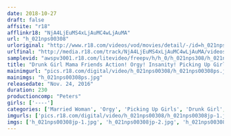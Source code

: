 ```yaml
---
date: 2018-10-27
draft: false
affsite: "r18"
afflinkr18: "NjA4LjEuMS4xLjAuMC4wLjAuMA"
url: "h_021nps00308"
urloriginal: "http://www.r18.com/videos/vod/movies/detail/-/id=h_021nps00308"
urlfinal: "http://media.r18.com/track/NjA4LjEuMS4xLjAuMC4wLjAuMA/videos/vod/movies/detail/-/id=h_021nps00308"
samplevid: "awspv3001.r18.com/litevideo/freepv/h/h_0/h_021nps308/h_021nps308_dmb_w.mp4"
title: "Drunk Girl Mama Friends Action! Orgy! Insanity! Picking Up Girls For Creampie Action Local Young Mamas Take A Trip To Tokyo"
mainimgurl: "pics.r18.com/digital/video/h_021nps00308/h_021nps00308ps.jpg"
mainimgs: "h_021nps00308ps.jpg"
releasedate: "Nov. 24, 2016"
duration: 230
productioncomp: "Peters"
girls: ['----']
categories: ['Married Woman', 'Orgy', 'Picking Up Girls', 'Drunk Girl', 'Creampie', 'Hi-Def']
imgurls: ['pics.r18.com/digital/video/h_021nps00308/h_021nps00308jp-1.jpg', 'pics.r18.com/digital/video/h_021nps00308/h_021nps00308jp-2.jpg', 'pics.r18.com/digital/video/h_021nps00308/h_021nps00308jp-3.jpg', 'pics.r18.com/digital/video/h_021nps00308/h_021nps00308jp-4.jpg', 'pics.r18.com/digital/video/h_021nps00308/h_021nps00308jp-5.jpg', 'pics.r18.com/digital/video/h_021nps00308/h_021nps00308jp-6.jpg', 'pics.r18.com/digital/video/h_021nps00308/h_021nps00308jp-7.jpg', 'pics.r18.com/digital/video/h_021nps00308/h_021nps00308jp-8.jpg', 'pics.r18.com/digital/video/h_021nps00308/h_021nps00308jp-9.jpg', 'pics.r18.com/digital/video/h_021nps00308/h_021nps00308jp-10.jpg', 'pics.r18.com/digital/video/h_021nps00308/h_021nps00308jp-11.jpg', 'pics.r18.com/digital/video/h_021nps00308/h_021nps00308jp-12.jpg', 'pics.r18.com/digital/video/h_021nps00308/h_021nps00308jp-13.jpg', 'pics.r18.com/digital/video/h_021nps00308/h_021nps00308jp-14.jpg', 'pics.r18.com/digital/video/h_021nps00308/h_021nps00308jp-15.jpg', 'pics.r18.com/digital/video/h_021nps00308/h_021nps00308jp-16.jpg', 'pics.r18.com/digital/video/h_021nps00308/h_021nps00308jp-17.jpg', 'pics.r18.com/digital/video/h_021nps00308/h_021nps00308jp-18.jpg', 'pics.r18.com/digital/video/h_021nps00308/h_021nps00308jp-19.jpg', 'pics.r18.com/digital/video/h_021nps00308/h_021nps00308jp-20.jpg']
imgs: ['h_021nps00308jp-1.jpg', 'h_021nps00308jp-2.jpg', 'h_021nps00308jp-3.jpg', 'h_021nps00308jp-4.jpg', 'h_021nps00308jp-5.jpg', 'h_021nps00308jp-6.jpg', 'h_021nps00308jp-7.jpg', 'h_021nps00308jp-8.jpg', 'h_021nps00308jp-9.jpg', 'h_021nps00308jp-10.jpg', 'h_021nps00308jp-11.jpg', 'h_021nps00308jp-12.jpg', 'h_021nps00308jp-13.jpg', 'h_021nps00308jp-14.jpg', 'h_021nps00308jp-15.jpg', 'h_021nps00308jp-16.jpg', 'h_021nps00308jp-17.jpg', 'h_021nps00308jp-18.jpg', 'h_021nps00308jp-19.jpg', 'h_021nps00308jp-20.jpg']
---
```

